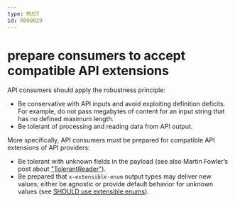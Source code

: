 ```yaml
---
type: MUST
id: R000029
---
```


# prepare consumers to accept compatible API extensions

API consumers should apply the robustness principle:

- Be conservative with API inputs and avoid exploiting definition deficits. For example, do not pass megabytes of content for an input string that has no defined maximum length.
- Be tolerant of processing and reading data from API output.

More specifically, API consumers must be prepared for compatible API extensions of API providers:

- Be tolerant with unknown fields in the payload (see also Martin Fowler’s post about ["TolerantReader"](http://martinfowler.com/bliki/TolerantReader.html)).
- Be prepared that `x-extensible-enum` output types may deliver new values; either be agnostic or provide default behavior for unknown values (see [SHOULD use extensible enums](@guidelines/R000035)).
